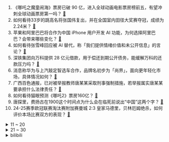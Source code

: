 1. 《哪吒之魔童闹海》票房已破 90 亿，进入全球动画电影票房榜前五，有望冲刺全球动画票房第一吗？ [:link:](https://www.zhihu.com/question/11938309434)
2. 如何看待33岁的跳高名将张国伟复出，并在全国室内田径大奖赛夺冠，成绩为2.24米？ [:link:](https://www.zhihu.com/question/11799521864)
3. 苹果和阿里巴巴将合作为中国 iPhone 用户开发 AI 功能，为何选择阿里巴巴？会带来哪些变化？ [:link:](https://www.zhihu.com/question/11951670294)
4. 如何看待张雪峰回应被 AI 替代，称「我们提供情绪价值和未公开信息」的言论？ [:link:](https://www.zhihu.com/question/11549808277)
5. 深铁集团向万科提供 28 亿元借款，用于偿还到期公开债务，能缓解万科的还款压力吗？ [:link:](https://www.zhihu.com/question/11866176070)
6. 消息称华为与上汽敲定智选车合作，品牌名初步为「尚界」，面向更年轻化市场，具体情况如何？ [:link:](https://www.zhihu.com/question/11925795738)
7. 广西百色通报，已对被举报教师唐某某采取刑事强制措施，若举报属实唐某某要承担什么法律责任？ [:link:](https://www.zhihu.com/question/11956845441)
8. 如何看待猫眼预测《哪吒2》票房160亿？ [:link:](https://www.zhihu.com/question/11952902434)
9. 唐探里，费扬古在1900这个时间点为什么会在临死前说出“中国”这两个字？ [:link:](https://www.zhihu.com/question/11213578602)
10. 24-25赛季欧冠联赛淘汰赛附加赛曼城 2:3 皇家马德里，贝林厄姆绝杀，如何评价本场比赛双方的表现？ [:link:](https://www.zhihu.com/question/11970050537)
<details>
<summary>11 ~ 20</summary>

11. 亚冠精英联赛上海海港客场0:4不敌神户胜利船，如何评价本场比赛？ [:link:](https://www.zhihu.com/question/11940287460)
12. 如何看待有消息称小米自研手机芯片或推迟至2026年？ [:link:](https://www.zhihu.com/question/11924485884)
13. 莫言的《生死疲劳》真的好看吗 ？ [:link:](https://www.zhihu.com/question/3954431250)
14. 《美国队长 4》2.14 上映，是否会对《哪吒之魔童闹海》的票房造成影响？ [:link:](https://www.zhihu.com/question/11868012972)
15. 全国有哪些地名东、西、南、北凑齐了三个，缺一个? [:link:](https://www.zhihu.com/question/4739323174)
16. 一吨黄金，一吨美元，以及一吨人民币只能选一个，哪个更值钱？ [:link:](https://www.zhihu.com/question/650638373)
17. 知乎直答接入满血版 DeepSeek-R1 ，体验感如何？好不好用? [:link:](https://www.zhihu.com/question/11891559945)
18. 如何看待吕布这一形象当下相较以往更为中性或正面的形象转变？ [:link:](https://www.zhihu.com/question/655970713)
19. 武汉一公司 381 名员工因心得体会字数不符被罚，罚款金额接近 7000 元，如此上纲上线是否有必要？ [:link:](https://www.zhihu.com/question/11919460846)
20. 有二次元商务曝光了中日声优的合作报价，你们觉得合理么？是什么决定了声优的合作价位？ [:link:](https://www.zhihu.com/question/11926288290)
</details>
<details>
<summary>21 ~ 30</summary>

21. 你是否支持酒店入住规则改为「24 小时房间使用权」？ [:link:](https://www.zhihu.com/question/661942109)
22. 为什么唯独《唐探 1900》受《哪吒 2》票房「虹吸效应」的影响最小？ [:link:](https://www.zhihu.com/question/11860018895)
23. 如何看待比亚迪发布全系车型搭载高阶智驾系统，把智驾卷到 6.98 万？传统汽车定价体系还能撑多久？ [:link:](https://www.zhihu.com/question/11853881136)
24. 《哪吒 2》中为什么无量仙翁在发现打不过变成本体树妖的时候不吸收补妖队来提升自己呢？ [:link:](https://www.zhihu.com/question/11788762094)
25. 《封神榜》中截教号称万仙来朝，为什么兵败如山倒，全军覆没？ [:link:](https://www.zhihu.com/question/588837709)
26. 对美关税生效当天，30 多家中国企业签新单，在油气、汽车、农机等领域，中国应对「贸易战」的底气在哪里？ [:link:](https://www.zhihu.com/question/11807155008)
27. 哪吒那么厉害，为什么唐僧取经不带他呢？ [:link:](https://www.zhihu.com/question/11420643470)
28. 特朗普宣布对所有输美钢铝征收 25% 关税，并表示「没有例外和豁免」，对相关产业会带来哪些影响？ [:link:](https://www.zhihu.com/question/11881309372)
29. 为什么要学习 Linux？ [:link:](https://www.zhihu.com/question/20117703)
30. 如何在游戏中做出一个「中式都市」，与日本都市和欧美都市有足够区分度？ [:link:](https://www.zhihu.com/question/11769979475)
</details><details>
<summary>bilibili</summary>

</details>
